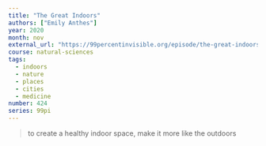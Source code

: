 ```yaml
---
title: "The Great Indoors"
authors: ["Emily Anthes"]
year: 2020
month: nov
external_url: "https://99percentinvisible.org/episode/the-great-indoors/"
course: natural-sciences
tags:
  - indoors
  - nature
  - places
  - cities
  - medicine
number: 424
series: 99pi
---
```


> to create a healthy indoor space, make it more like the outdoors
